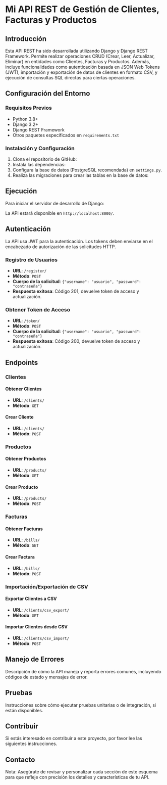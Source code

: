# Mi API REST de Gestión de Clientes, Facturas y Productos

## Introducción
Esta API REST ha sido desarrollada utilizando Django y Django REST Framework. Permite realizar operaciones CRUD (Crear, Leer, Actualizar, Eliminar) en entidades como Clientes, Facturas y Productos. Además, incluye funcionalidades como autenticación basada en JSON Web Tokens (JWT), importación y exportación de datos de clientes en formato CSV, y ejecución de consultas SQL directas para ciertas operaciones.

## Configuración del Entorno

### Requisitos Previos
- Python 3.8+
- Django 3.2+
- Django REST Framework
- Otros paquetes especificados en `requirements.txt`

### Instalación y Configuración
1. Clona el repositorio de GitHub:
2. Instala las dependencias:
3. Configura la base de datos (PostgreSQL recomendada) en `settings.py`. 
4. Realiza las migraciones para crear las tablas en la base de datos:

## Ejecución

Para iniciar el servidor de desarrollo de Django:

La API estará disponible en `http://localhost:8000/`.

## Autenticación

La API usa JWT para la autenticación. Los tokens deben enviarse en el encabezado de autorización de las solicitudes HTTP.

### Registro de Usuarios

- **URL**: `/register/`
- **Método**: `POST`
- **Cuerpo de la solicitud**: `{"username": "usuario", "password": "contraseña"}`
- **Respuesta exitosa**: Código 201, devuelve token de acceso y actualización.

### Obtener Token de Acceso

- **URL**: `/token/`
- **Método**: `POST`
- **Cuerpo de la solicitud**: `{"username": "usuario", "password": "contraseña"}`
- **Respuesta exitosa**: Código 200, devuelve token de acceso y actualización.

## Endpoints

### Clientes

#### Obtener Clientes
- **URL**: `/clients/`
- **Método**: `GET`

#### Crear Cliente
- **URL**: `/clients/`
- **Método**: `POST`

### Productos

#### Obtener Productos
- **URL**: `/products/`
- **Método**: `GET`

#### Crear Producto
- **URL**: `/products/`
- **Método**: `POST`

### Facturas

#### Obtener Facturas
- **URL**: `/bills/`
- **Método**: `GET`

#### Crear Factura
- **URL**: `/bills/`
- **Método**: `POST`

### Importación/Exportación de CSV

#### Exportar Clientes a CSV
- **URL**: `/clients/csv_export/`
- **Método**: `GET`

#### Importar Clientes desde CSV
- **URL**: `/clients/csv_import/`
- **Método**: `POST`

## Manejo de Errores

Descripción de cómo la API maneja y reporta errores comunes, incluyendo códigos de estado y mensajes de error.

## Pruebas

Instrucciones sobre cómo ejecutar pruebas unitarias o de integración, si están disponibles.

## Contribuir

Si estás interesado en contribuir a este proyecto, por favor lee las siguientes instrucciones.

## Contacto

Nota: Asegúrate de revisar y personalizar cada sección de este esquema para que refleje con precisión los detalles y características de tu API.
